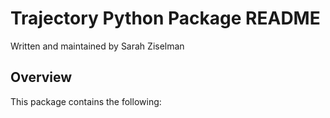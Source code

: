 # Trajectory Python Package README
Written and maintained by Sarah Ziselman

## Overview
This package contains the following: